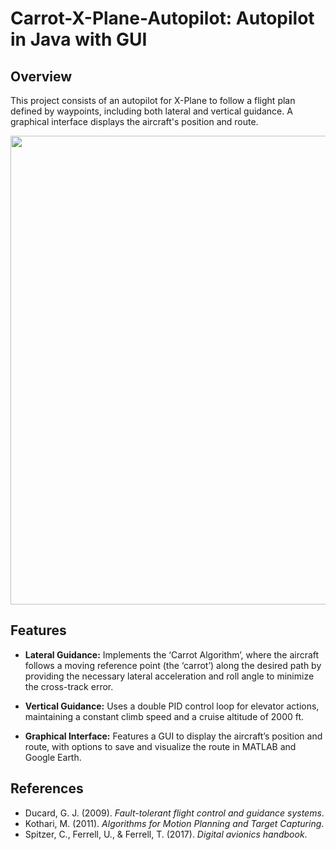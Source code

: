 # Carrot-X-Plane-Autopilot: Autopilot in Java with GUI

## Overview
This project consists of an autopilot for X-Plane to follow a flight plan defined by waypoints, including both lateral and vertical guidance. A graphical interface displays the aircraft's position and route.

<p align="center">
  <img src="https://github.com/user-attachments/assets/0245588e-92af-4ddb-bafb-4d6c802d86d2" width="750">
</p>

## Features

* **Lateral Guidance:** Implements the ‘Carrot Algorithm’, where the aircraft follows a moving reference point (the ‘carrot’) along the desired path by providing the necessary lateral acceleration and roll angle to minimize the cross-track error.

* **Vertical Guidance:** Uses a double PID control loop for elevator actions, maintaining a constant climb speed and a cruise altitude of 2000 ft.

* **Graphical Interface:** Features a GUI to display the aircraft’s position and route, with options to save and visualize the route in MATLAB and Google Earth.


## References
- Ducard, G. J. (2009). *Fault-tolerant flight control and guidance systems*.
- Kothari, M. (2011). *Algorithms for Motion Planning and Target Capturing*.
- Spitzer, C., Ferrell, U., & Ferrell, T. (2017). *Digital avionics handbook*.
